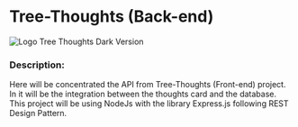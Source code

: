 # Tree-Thoughts (Back-end)

![Logo Tree Thoughts Dark Version](https://amandacleto.github.io/images-for-projects/public/images/tree-thoughts/tree-thoughts-logo-light.svg)


### Description:
Here will be concentrated the API from Tree-Thoughts (Front-end) project. In it will be the integration between the thoughts card and the database.
This project will be using NodeJs with the library Express.js following REST Design Pattern.